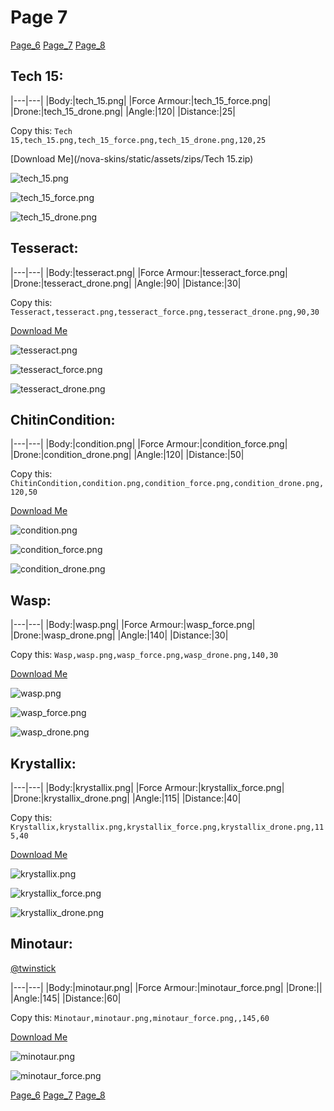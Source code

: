 # Page 7

[Page_6](./Page_6.md)
[Page_7](./Page_7.md)
[Page_8](./Page_8.md)

## **Tech 15**:



|---|---|
|Body:|tech_15.png|
|Force Armour:|tech_15_force.png|
|Drone:|tech_15_drone.png|
|Angle:|120|
|Distance:|25|

Copy this: `Tech 15,tech_15.png,tech_15_force.png,tech_15_drone.png,120,25`

[Download Me](/nova-skins/static/assets/zips/Tech 15.zip)


![tech_15.png](/nova-skins/custom_skins/tech_15.png)

![tech_15_force.png](/nova-skins/custom_skins/tech_15_force.png)


![tech_15_drone.png](/nova-skins/custom_skins/tech_15_drone.png)



## **Tesseract**:



|---|---|
|Body:|tesseract.png|
|Force Armour:|tesseract_force.png|
|Drone:|tesseract_drone.png|
|Angle:|90|
|Distance:|30|

Copy this: `Tesseract,tesseract.png,tesseract_force.png,tesseract_drone.png,90,30`

[Download Me](/nova-skins/static/assets/zips/Tesseract.zip)


![tesseract.png](/nova-skins/custom_skins/tesseract.png)

![tesseract_force.png](/nova-skins/custom_skins/tesseract_force.png)


![tesseract_drone.png](/nova-skins/custom_skins/tesseract_drone.png)



## **ChitinCondition**:



|---|---|
|Body:|condition.png|
|Force Armour:|condition_force.png|
|Drone:|condition_drone.png|
|Angle:|120|
|Distance:|50|

Copy this: `ChitinCondition,condition.png,condition_force.png,condition_drone.png,120,50`

[Download Me](/nova-skins/static/assets/zips/ChitinCondition.zip)


![condition.png](/nova-skins/custom_skins/condition.png)

![condition_force.png](/nova-skins/custom_skins/condition_force.png)


![condition_drone.png](/nova-skins/custom_skins/condition_drone.png)



## **Wasp**:



|---|---|
|Body:|wasp.png|
|Force Armour:|wasp_force.png|
|Drone:|wasp_drone.png|
|Angle:|140|
|Distance:|30|

Copy this: `Wasp,wasp.png,wasp_force.png,wasp_drone.png,140,30`

[Download Me](/nova-skins/static/assets/zips/Wasp.zip)


![wasp.png](/nova-skins/custom_skins/wasp.png)

![wasp_force.png](/nova-skins/custom_skins/wasp_force.png)


![wasp_drone.png](/nova-skins/custom_skins/wasp_drone.png)



## **Krystallix**:



|---|---|
|Body:|krystallix.png|
|Force Armour:|krystallix_force.png|
|Drone:|krystallix_drone.png|
|Angle:|115|
|Distance:|40|

Copy this: `Krystallix,krystallix.png,krystallix_force.png,krystallix_drone.png,115,40`

[Download Me](/nova-skins/static/assets/zips/Krystallix.zip)


![krystallix.png](/nova-skins/custom_skins/krystallix.png)

![krystallix_force.png](/nova-skins/custom_skins/krystallix_force.png)


![krystallix_drone.png](/nova-skins/custom_skins/krystallix_drone.png)



## **Minotaur**:
[@twinstick](https://discord.com/users/538017698861547521)


|---|---|
|Body:|minotaur.png|
|Force Armour:|minotaur_force.png|
|Drone:||
|Angle:|145|
|Distance:|60|

Copy this: `Minotaur,minotaur.png,minotaur_force.png,,145,60`

[Download Me](/nova-skins/static/assets/zips/Minotaur.zip)


![minotaur.png](/nova-skins/custom_skins/minotaur.png)

![minotaur_force.png](/nova-skins/custom_skins/minotaur_force.png)



[Page_6](./Page_6.md)
[Page_7](./Page_7.md)
[Page_8](./Page_8.md)